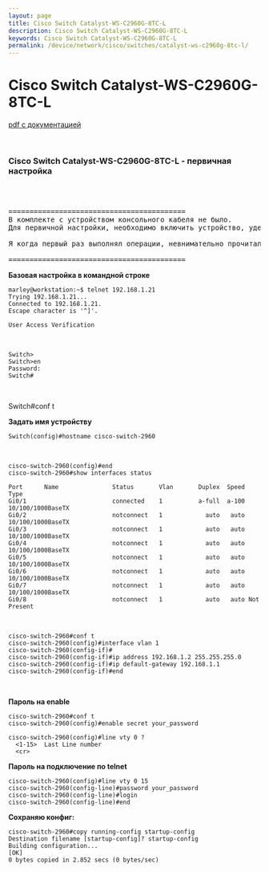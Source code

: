 ```yaml
---
layout: page
title: Cisco Switch Catalyst-WS-C2960G-8TC-L
description: Cisco Switch Catalyst-WS-C2960G-8TC-L
keywords: Cisco Switch Catalyst-WS-C2960G-8TC-L
permalink: /device/network/cisco/switches/catalyst-ws-c2960g-8tc-l/
---
```


# Cisco Switch Catalyst-WS-C2960G-8TC-L

<a href="/files/books/Catalyst_2960_Switch_GSG_8port.pdf">pdf с документацией</a>

<br/>

### Cisco Switch Catalyst-WS-C2960G-8TC-L - первичная настройка

<br/>

<pre>

==========================================
В комплекте с устройством консольного кабеля не было.
Для первичной настройки, необходимо включить устройство, удерживать кнопку mode слева внизу на устройстве пока все индикаторы не станут зеленого цвета, далее необходимо подключиться к маршрутизатору http://10.0.0.1/ и уже там установить ip адрес устройства.

Я когда первый раз выполнял операции, невнимательно прочитал пошаговые инструкции из-за чего потерял много времени.

==========================================
</pre>

**Базовая настройка в командной строке**

    marley@workstation:~$ telnet 192.168.1.21
    Trying 192.168.1.21...
    Connected to 192.168.1.21.
    Escape character is '^]'.

    User Access Verification

<br/>

    Switch>
    Switch>en
    Password:
    Switch#

<br/>

Switch#conf t

**Задать имя устройству**

    Switch(config)#hostname cisco-switch-2960

<br/>

    cisco-switch-2960(config)#end
    cisco-switch-2960#show interfaces status

    Port      Name               Status       Vlan       Duplex  Speed Type
    Gi0/1                        connected    1          a-full  a-100 10/100/1000BaseTX
    Gi0/2                        notconnect   1            auto   auto 10/100/1000BaseTX
    Gi0/3                        notconnect   1            auto   auto 10/100/1000BaseTX
    Gi0/4                        notconnect   1            auto   auto 10/100/1000BaseTX
    Gi0/5                        notconnect   1            auto   auto 10/100/1000BaseTX
    Gi0/6                        notconnect   1            auto   auto 10/100/1000BaseTX
    Gi0/7                        notconnect   1            auto   auto 10/100/1000BaseTX
    Gi0/8                        notconnect   1            auto   auto Not Present

<br/>

    cisco-switch-2960#conf t
    cisco-switch-2960(config)#interface vlan 1
    cisco-switch-2960(config-if)#
    cisco-switch-2960(config-if)#ip address 192.168.1.2 255.255.255.0
    cisco-switch-2960(config-if)#ip default-gateway 192.168.1.1
    cisco-switch-2960(config-if)#end

<br/>

**Пароль на enable**

    cisco-switch-2960#conf t
    cisco-switch-2960(config)#enable secret your_password

    cisco-switch-2960(config)#line vty 0 ?
      <1-15>  Last Line number
      <cr>

**Пароль на подключение по telnet**

    cisco-switch-2960(config)#line vty 0 15
    cisco-switch-2960(config-line)#password your_password
    cisco-switch-2960(config-line)#login
    cisco-switch-2960(config-line)#end

**Сохраняю конфиг:**

    cisco-switch-2960#copy running-config startup-config
    Destination filename [startup-config]? startup-config
    Building configuration...
    [OK]
    0 bytes copied in 2.852 secs (0 bytes/sec)
